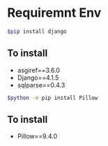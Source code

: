 # Requiremnt Env
```bash
$pip install django
```
## To install
- asgiref==3.6.0
- Django==4.1.5
- sqlparse==0.4.3

```bash
$python -m pip install Pillow
```
## To install 
- Pillow==9.4.0